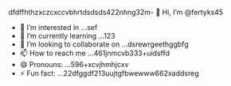 dfdffhthzxczcxccvbhrtdsdsds422nhng32m- 👋 Hi, I’m @fertyks45
- 👀 I’m interested in ...sef
- 🌱 I’m currently learning ...123
- 💞️ I’m looking to collaborate on ...dsrewrgeethggbfg
- 📫 How to reach me ...461jnmcvb333+uidsffd
- 😄 Pronouns: ...596+xcvjhmhjcxv
- ⚡ Fun fact: ...22dfggdf213uujtgfbwewww662xaddsreg
<!---rhtwqeddssdfgbdfgiuiuig554
fertyks/fertyks is a ✨ special ✨ repository becauseasf its 123README.md` (thsdfis file) appears on your GitHub profil4az5ewf5e366
You can click the Preview link to take a look at your changes.fwewwcvbvcb
gddg64562626cxvxcv
dsdgf

